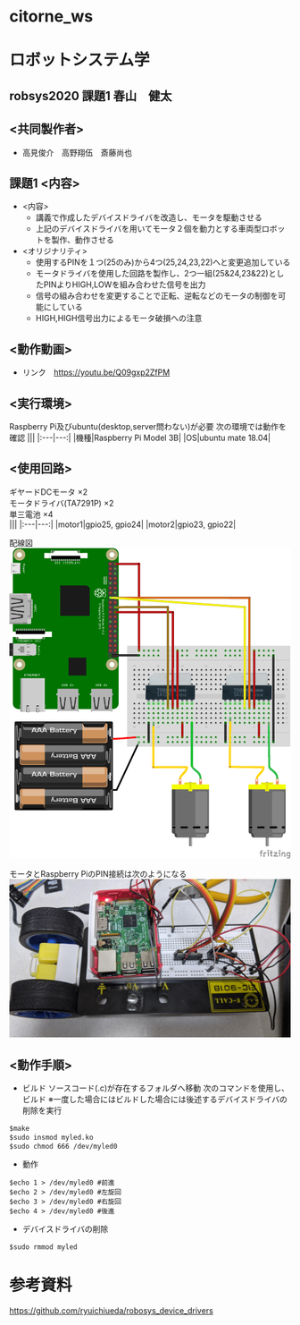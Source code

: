 # citorne_ws
# ロボットシステム学
## robsys2020 課題1 春山　健太
## <共同製作者>
- 高見俊介　高野翔伍　斎藤尚也
## 課題1 <内容>
- <内容>
  - 講義で作成したデバイスドライバを改造し、モータを駆動させる
  - 上記のデバイスドライバを用いてモータ２個を動力とする車両型ロボットを製作、動作させる
- <オリジナリティ>
  - 使用するPINを１つ(25のみ)から4つ(25,24,23,22)へと変更追加している  
  - モータドライバを使用した回路を製作し、2つ一組(25&24,23&22)としたPINよりHIGH,LOWを組み合わせた信号を出力   
  - 信号の組み合わせを変更することで正転、逆転などのモータの制御を可能にしている  
  - HIGH,HIGH信号出力によるモータ破損への注意
## <動作動画>
  - リンク　https://youtu.be/Q09gxp2ZfPM
## <実行環境>
Raspberry Pi及びubuntu(desktop,server問わない)が必要
次の環境では動作を確認
|||
|:---|---:|
|機種|Raspberry Pi Model 3B|
|OS|ubuntu mate 18.04|

## <使用回路>
ギヤードDCモータ ×2  
モータドライバ(TA7291P)   ×2  
単三電池 ×4  
|||
|:---|---:|
|motor1|gpio25, gpio24|
|motor2|gpio23, gpio22|

配線図
![bure](https://github.com/haruyama8940/citorne_ws/blob/main/burekairo.png)

モータとRaspberry PiのPIN接続は次のようになる
![kairo](https://github.com/haruyama8940/citorne_ws/blob/main/kairo.jpg)

## <動作手順>
- ビルド
ソースコード(.c)が存在するフォルダへ移動
次のコマンドを使用し、ビルド
※一度した場合にはビルドした場合には後述するデバイスドライバの削除を実行
```bash:build
$make 
$sudo insmod myled.ko
$sudo chmod 666 /dev/myled0
```
- 動作
```bash:move
$echo 1 > /dev/myled0 #前進
$echo 2 > /dev/myled0 #左旋回
$echo 3 > /dev/myled0 #右旋回
$echo 4 > /dev/myled0 #後進
```
- デバイスドライバの削除
```bash:delate device driver
$sudo rmmod myled
```
# 参考資料
https://github.com/ryuichiueda/robosys_device_drivers
